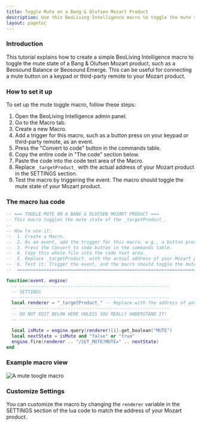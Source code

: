 ```yaml
---
title: Toggle Mute on a Bang & Olufsen Mozart Product
description: Use this BeoLiving Intelligence macro to toggle the mute state of a Bang & Olufsen Mozart product.
layout: pagetoc
---
```


### Introduction

This tutorial explains how to create a simple BeoLiving Intelligence macro to toggle the mute state of a Bang & Olufsen Mozart product, such as a Beosound Balance or Beosound Emerge. This can be useful for connecting a mute button on a keypad or third-party remote to your Mozart product.

### How to set it up

To set up the mute toggle macro, follow these steps:

1. Open the BeoLiving Intelligence admin panel.
2. Go to the Macro tab.
3. Create a new Macro.
4. Add a trigger for this macro, such as a button press on your keypad or third-party remote, as an event.
5. Press the "Convert to code" button in the commands table.
6. Copy the entire code in "The code" section below.
7. Paste the code into the code text area of the Macro.
8. Replace `_targetProduct_` with the actual address of your Mozart product in the SETTINGS section.
9. Test the macro by triggering the event. The macro should toggle the mute state of your Mozart product.

### The macro lua code

```lua
-- === TOGGLE MUTE ON A BANG & OLUFSEN MOZART PRODUCT ===
-- This macro toggles the mute state of the _targetProduct_.
--
-- How to use it:
--  1. Create a Macro.
--  2. As an event, add the trigger for this macro, e.g., a button press on a keypad.
--  3. Press the Convert to code button in the commands table.
--  4. Copy this whole file into the code text area.
--  5. Replace _targetProduct_ with the actual address of your Mozart product.
--  6. Test it: Trigger the event, and the macro should toggle the mute state.
--  ============================================================================

function(event, engine) 
  -- --------------------------------------------------------
  -- SETTINGS
  -- --------------------------------------------------------
  local renderer = "_targetProduct_" -- Replace with the address of your Mozart product.
  -- --------------------------------------------------------
  -- DO NOT EDIT BELOW HERE UNLESS YOU REALLY UNDERSTAND IT!
  -- --------------------------------------------------------

  local isMute = engine.query(renderer)[1].get_boolean("MUTE")
  local nextState = isMute and "false" or "true"
  engine.fire(renderer .. "/SET_MUTE?MUTE=" .. nextState)
end
```

### Example macro view
<div class="text-center">
  <img src="/bli-guides/pictures/howto-toogle.mute.png" class="img-fluid" alt="A mute toogle macro"/>
</div>


### Customize Settings

You can customize the macro by changing the `renderer` variable in the SETTINGS section of the lua code to match the address of your Mozart product.


